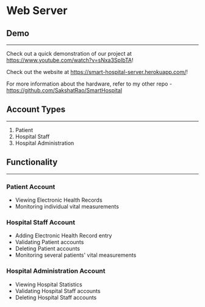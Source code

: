 # Web Server

## Demo

---

Check out a quick demonstration of our project at https://www.youtube.com/watch?v=sNxa3SpIbTA!

Check out the website at https://smart-hospital-server.herokuapp.com/!

For more information about the hardware, refer to my other repo - https://github.com/SakshatRao/SmartHospital

## Account Types

---

1. Patient
2. Hospital Staff
3. Hospital Administration

## Functionality

---

### Patient Account
- Viewing Electronic Health Records
- Monitoring individual vital measurements
### Hospital Staff Account
- Adding Electronic Health Record entry
- Validating Patient accounts
- Deleting Patient accounts
- Monitoring several patients' vital measurements
### Hospital Administration Account
- Viewing Hospital Statistics
- Validating Hospital Staff accounts
- Deleting Hospital Staff accounts
